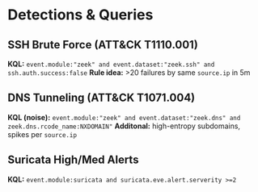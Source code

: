 

# Detections & Queries

## SSH Brute Force (ATT&CK T1110.001)
**KQL:**
`event.module:"zeek" and event.dataset:"zeek.ssh" and ssh.auth.success:false`
**Rule idea:** >20 failures by same `source.ip` in 5m


## DNS Tunneling (ATT&CK T1071.004)
**KQL (noise):**
`event.module:"zeek" and event.dataset:"zeek.dns" and zeek.dns.rcode_name:NXDOMAIN"`
**Additonal:** high-entropy subdomains, spikes per `source.ip`


## Suricata High/Med Alerts
**KQL:**
`event.module:suricata and suricata.eve.alert.serverity >=2`
